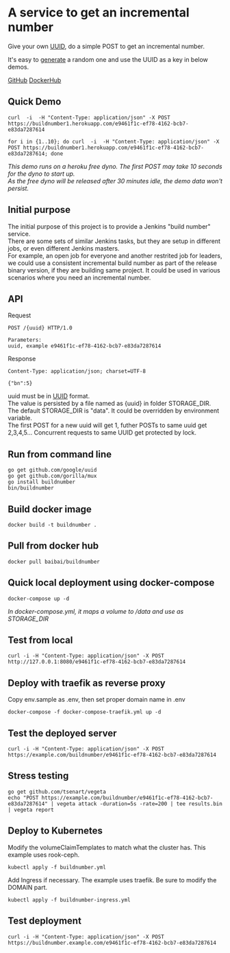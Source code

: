 # A service to get an incremental number

Give your own [UUID](https://en.wikipedia.org/wiki/Universally_unique_identifier), do a simple POST to get an incremental number.

It's easy to [generate](https://www.uuidgenerator.net/) a random one and use the UUID as a key in below demos.

[GitHub](https://github.com/liejuntao001/buildnumber) [DockerHub](https://hub.docker.com/r/baibai/buildnumber) 

## Quick Demo
```
curl  -i  -H "Content-Type: application/json" -X POST https://buildnumber1.herokuapp.com/e9461f1c-ef78-4162-bcb7-e83da7287614

for i in {1..10}; do curl  -i  -H "Content-Type: application/json" -X POST https://buildnumber1.herokuapp.com/e9461f1c-ef78-4162-bcb7-e83da7287614; done
```

*This demo runs on a heroku free dyno. The first POST may take 10 seconds for the dyno to start up.  
As the free dyno will be released after 30 minutes idle, the demo data won't persist.*

## Initial purpose
The initial purpose of this project is to provide a Jenkins "build number" service.  
There are some sets of similar Jenkins tasks, but they are setup in different jobs, or even different Jenkins masters.  
For example, an open job for everyone and another restrited job for leaders, we could use a consistent incremental build number as part of the release binary version, if they are building same project.
It could be used in various scenarios where you need an incremental number.

## API
Request
```
POST /{uuid} HTTP/1.0

Parameters:
uuid, example e9461f1c-ef78-4162-bcb7-e83da7287614
```
Response
```
Content-Type: application/json; charset=UTF-8

{"bn":5}

```

uuid must be in [UUID](https://en.wikipedia.org/wiki/Universally_unique_identifier) format.  
The value is persisted by a file named as {uuid} in folder STORAGE_DIR.  
The default STORAGE_DIR is "data". It could be overridden by environment variable.  
The first POST for a new uuid will get 1, futher POSTs to same uuid get 2,3,4,5... 
Concurrent requests to same UUID get protected by lock.

## Run from command line
```
go get github.com/google/uuid
go get github.com/gorilla/mux
go install buildnumber
bin/buildnumber
```

## Build docker image
```
docker build -t buildnumber .
```

## Pull from docker hub
```
docker pull baibai/buildnumber
```

## Quick local deployment using docker-compose
```
docker-compose up -d
```
*In docker-compose.yml, it maps a volume to /data and use as STORAGE_DIR*

## Test from local
```
curl -i -H "Content-Type: application/json" -X POST http://127.0.0.1:8080/e9461f1c-ef78-4162-bcb7-e83da7287614
```

## Deploy with traefik as reverse proxy
Copy env.sample as .env, then set proper domain name in .env

```
docker-compose -f docker-compose-traefik.yml up -d
```

## Test the deployed server
```
curl -i -H "Content-Type: application/json" -X POST https://example.com/buildnumber/e9461f1c-ef78-4162-bcb7-e83da7287614
```

## Stress testing
```
go get github.com/tsenart/vegeta
echo "POST https://example.com/buildnumber/e9461f1c-ef78-4162-bcb7-e83da7287614" | vegeta attack -duration=5s -rate=200 | tee results.bin | vegeta report
```

## Deploy to Kubernetes
Modify the volumeClaimTemplates to match what the cluster has. This example uses rook-ceph.
```
kubectl apply -f buildnumber.yml
```
Add Ingress if necessary. The example uses traefik.
Be sure to modify the DOMAIN part.
```
kubectl apply -f buildnumber-ingress.yml
```

## Test deployment
```
curl -i -H "Content-Type: application/json" -X POST https://buildnumber.example.com/e9461f1c-ef78-4162-bcb7-e83da7287614
```